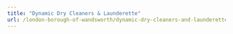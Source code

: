 ```yaml
---
title: "Dynamic Dry Cleaners & Launderette"
url: /london-borough-of-wandsworth/dynamic-dry-cleaners-and-launderette/
---
```

